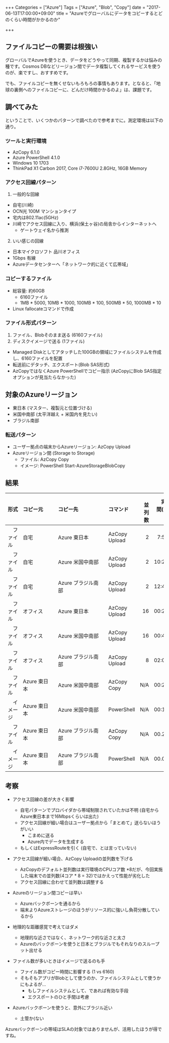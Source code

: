 +++
Categories = ["Azure"]
Tags = ["Azure", "Blob", "Copy"]
date = "2017-06-13T17:00:00+09:00"
title = "Azureでグローバルにデータをコピーするとどのくらい時間がかかるのか"

+++

## ファイルコピーの需要は根強い
グローバルでAzureを使うとき、データをどうやって同期、複製するかは悩みの種です。Cosmos DBなどリージョン間でデータ複製してくれるサービスを使うのが、楽ですし、おすすめです。

でも、ファイルコピーを無くせないもろもろの事情もあります。となると、「地球の裏側へのファイルコピーに、どんだけ時間かかるのよ」は、課題です。

## 調べてみた
ということで、いくつかのパターンで調べたので参考までに。測定環境は以下の通り。

### ツールと実行環境
* AzCopy 6.1.0
* Azure PowerShell 4.1.0
* Windows 10 1703
* ThinkPad X1 Carbon 2017, Core i7-7600U 2.8GHz, 16GB Memory

### アクセス回線パターン
1. 一般的な回線
  * 自宅(川崎)
  * OCN光 100M マンションタイプ
  * 宅内は802.11ac(5GHz)
  * 川崎でアクセス回線に入り、横浜(保土ヶ谷)の局舎からインターネットへ
    * ゲートウェイ名から推測

2. いい感じの回線
  * 日本マイクロソフト 品川オフィス
  * 1Gbps 有線
  * Azureデータセンターへ「ネットワーク的に近くて広帯域」

### コピーするファイル
* 総容量: 約60GB
  * 6160ファイル
  * 1MB * 5000, 10MB * 1000, 100MB * 100, 500MB * 50, 1000MB * 10
* Linux fallocateコマンドで作成

### ファイル形式パターン
1. ファイル、Blobそのまま送る (6160ファイル)
2. ディスクイメージで送る (1ファイル)
  * Managed Diskとしてアタッチした100GBの領域にファイルシステムを作成し、6160ファイルを配置
  * 転送前にデタッチ、エクスポート(Blob SAS形式)
  * AzCopyではなくAzure PowerShellでコピー指示 (AzCopyにBlob SAS指定オプションが見当たらなかった)

## 対象のAzureリージョン
* 東日本 (マスター、複製元と位置づける)
* 米国中南部 (太平洋越え + 米国内を見たい)
* ブラジル南部

### 転送パターン
* ユーザー拠点の端末からAzureリージョン: AzCopy Upload
* Azureリージョン間 (Storage to Storage)
  * ファイル: AzCopy Copy
  * イメージ: PowerShell Start-AzureStorageBlobCopy

## 結果

|形式　|コピー元　　　　　|コピー先　　　　　　　　|コマンド　|　並列数|　実行時間(時:分:秒)|
|  :-----------  |  :-----------  |  :------------  |  :------------  |  ------------:  |  ------------:  |
|　ファイル　|  自宅  |  Azure 東日本  |  AzCopy Upload  |2|7:55:22|
|　ファイル　|  自宅  |  Azure 米国中南部  |  AzCopy Upload  |2|10:22:30|
|　ファイル　|  自宅  |  Azure ブラジル南部  |  AzCopy Upload  |2|12:46:37|
|　ファイル　|  オフィス  |  Azure 東日本  |  AzCopy Upload  |16|00:20:47|
|　ファイル　|  オフィス  |  Azure 米国中南部  |  AzCopy Upload  |16|00:45.11|
|　ファイル　|  オフィス  |  Azure ブラジル南部  |  AzCopy Upload  |8|02:07.58|
|　ファイル　|  Azure 東日本  |  Azure 米国中南部  |  AzCopy Copy  |N/A|00:28:55|
|　イメージ　|  Azure 東日本  |  Azure 米国中南部  |  PowerShell  |N/A|00:11:11|
|　ファイル　|  Azure 東日本  |  Azure ブラジル南部  |  AzCopy Copy  |N/A|00.25:33|
|　イメージ　|  Azure 東日本  |  Azure ブラジル南部  |  PowerShell  |N/A|00.09:20|

## 考察
* アクセス回線の差が大きく影響
  * 自宅パターンでプロバイダから帯域制限されていたかは不明 (自宅からAzure東日本まで16Mbpsくらいは出た)
  * アクセス回線が細い場合はユーザー拠点から「まとめて」送らないほうがいい
    * こまめに送る
    * Azure内でデータを生成する
  * もしくはExpressRouteを引く (自宅で、とは言っていない)

* アクセス回線が細い場合、AzCopy Uploadの並列数を下げる
  * AzCopyのデフォルト並列数は実行環境のCPUコア数 *8だが、今回実施した端末での並列数(4コア * 8 = 32)ではかえって性能が劣化した
  * アクセス回線に合わせて並列数は調整する

* Azureのリージョン間コピーは早い
  * Azureバックボーンを通るから
  * 端末よりAzureストレージのほうがリソース的に強いし負荷分散しているから

* 地理的な距離感覚で考えてはダメ
  * 地理的な近さではなく、ネットワーク的な近さと太さ
  * Azureのバックボーンを使うと日本とブラジルでもそれなりのスループット出せる

* ファイル数が多いときはイメージで送るのも手
  * ファイル数がコピー時間に影響する (1 vs 6160)
  * そもそもアプリがBlobとして使うのか、ファイルシステムとして使うかにもよるが...
    * もしファイルシステムとして、であれば有効な手段
    * エクスポートのひと手間は考慮

* Azureバックボーンを使うと、意外にブラジル近い
  * 土管か(ない


Azureバックボーンの帯域はSLAの対象ではありませんが、活用したほうが得ですね。
